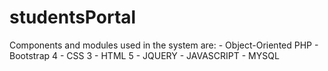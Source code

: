 # studentsPortal

Components and modules used in the system are:
    - Object-Oriented PHP
    - Bootstrap 4
    - CSS 3
    - HTML 5
    - JQUERY
    - JAVASCRIPT
    - MYSQL
